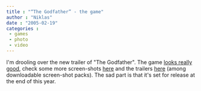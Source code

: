 ```yaml
---
title : "“The Godfather” - the game"
author : "Niklas"
date : "2005-02-19"
categories : 
 - games
 - photo
 - video
---
```


I'm drooling over the new trailer of "The Godfather". The game [looks really good](http://www.3dgamers.com/screenshots/games/godfather/395702), check some more screen-shots [here](http://www.3dgamers.com/screenshots/games/godfather) and the trailers [here](http://www.3dgamers.com/games/godfather/downloads) (among downloadable screen-shot packs). The sad part is that it's set for release at the end of this year.
